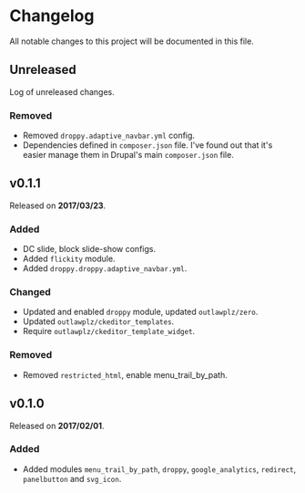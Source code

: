 # Changelog

All notable changes to this project will be documented in this file.

## Unreleased

Log of unreleased changes.

### Removed

- Removed `droppy.adaptive_navbar.yml` config.
- Dependencies defined in `composer.json` file. I've found out that it's easier
manage them in Drupal's main `composer.json` file.

## v0.1.1

Released on **2017/03/23**.

### Added

- DC slide, block slide-show configs.
- Added `flickity` module.
- Added `droppy.droppy.adaptive_navbar.yml`.

### Changed

- Updated and enabled `droppy` module, updated `outlawplz/zero`.
- Updated `outlawplz/ckeditor_templates`.
- Require `outlawplz/ckeditor_template_widget`.

### Removed

- Removed `restricted_html`, enable menu_trail_by_path.

## v0.1.0

Released on **2017/02/01**.

### Added

- Added modules `menu_trail_by_path`, `droppy`, `google_analytics`,
`redirect`, `panelbutton` and `svg_icon`.
